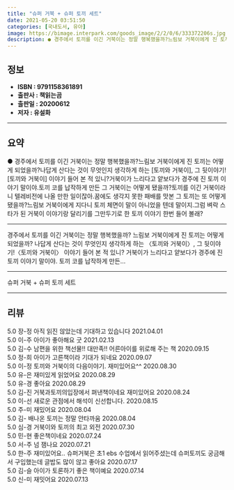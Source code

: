 ```yaml
---
title: "슈퍼 거북 + 슈퍼 토끼 세트"
date: 2021-05-20 03:51:50
categories: [국내도서, 유아]
image: https://bimage.interpark.com/goods_image/2/2/0/6/333372206s.jpg
description: ● 경주에서 토끼를 이긴 거북이는 정말 행복했을까?느림보 거북이에게 진 토끼는 어떻게 되었을까?나답게 산다는 것이 무엇인지 생각하게 하는 [토끼와 거북이], 그 뒷이야기![토끼와 거북이] 이야기 들어 본 적 있니?거북이가 느리다고 얕보다가 경주에 진 토끼 이야기 말이야.토끼 코를 납작
---
```


## **정보**

- **ISBN : 9791158361891**
- **출판사 : 책읽는곰**
- **출판일 : 20200612**
- **저자 : 유설화**

------



## **요약**

●  경주에서 토끼를 이긴 거북이는 정말 행복했을까?느림보 거북이에게 진 토끼는 어떻게 되었을까?나답게 산다는 것이 무엇인지 생각하게 하는 [토끼와 거북이], 그 뒷이야기![토끼와 거북이] 이야기 들어 본 적 있니?거북이가 느리다고 얕보다가 경주에 진 토끼 이야기 말이야.토끼 코를 납작하게 만든 그 거북이는 어떻게 됐을까?토끼를 이긴 거북이라니 텔레비전에 나올 만한 일이잖아.꿈에도 생각지 못한 패배를 맛본 그 토끼는 또 어떻게 됐을까?느림보 거북이에게 지다니 토끼 체면이 말이 아니었을 텐데 말이지.그럼 벼락 스타가 된 거북이 이야기랑 달리기를 그만두기로 한 토끼 이야기 한번 들어 볼래?

------

경주에서 토끼를 이긴 거북이는 정말 행복했을까?
느림보 거북이에게 진 토끼는 어떻게 되었을까?
나답게 산다는 것이 무엇인지 생각하게 하는 
〈토끼와 거북이〉, 그 뒷이야기!〈토끼와 거북이〉 이야기 들어 본 적 있니?
거북이가 느리다고 얕보다가 경주에 진 토끼 이야기 말이야.
토끼 코를 납작하게 만든... 

------


슈퍼 거북 + 슈퍼 토끼 세트 

------


## **리뷰** 

5.0 장-정 아직 읽진 않았는데 기대하고 있습니다 2021.04.01 <br/>5.0 이-주 아이가 좋아해요
굿 2021.02.13 <br/>5.0 김-수 남편을 위한 책선물!! 대만족!! 어른아이를 위로해 주는 책 2020.09.15 <br/>5.0 정-희 아이가 고른책이라 기대가 되네요  2020.09.07 <br/>5.0 이-정 토끼와 거북이의 다음이야기. 재미있어요^^ 2020.08.30 <br/>5.0 유-은 재미있게 읽었어요 2020.08.29 <br/>5.0 유-경 좋아요 2020.08.29 <br/>5.0 김-진 거북과토끼의입장에서 펴낸책이네요 재미있어요 2020.08.24 <br/>5.0 이-선 새로운 관점에서 해석이 신선합니다. 2020.08.15 <br/>5.0 주-미 재밌어요  2020.08.04 <br/>5.0 김- 배나온 토끼는 정말 안타까움 2020.08.04 <br/>5.0 심-경 거북이와 토끼의 최고 외전 2020.07.30 <br/>5.0 민-현 좋은책이네요 2020.07.24 <br/>5.0 서-주 넘 잼나요 2020.07.21 <br/>5.0 한-주 재미있어요.. 슈퍼거북은 초1 ebs 수업에서 읽어주셨는데 슈퍼토끼도 궁금해서 구입했는데 글밥도 많이 않고 좋아요 2020.07.17 <br/>5.0 김-슬 아이가 토론하기 좋은 책이예요 2020.07.14 <br/>5.0 신-미 재밋어요 2020.07.13 <br/>